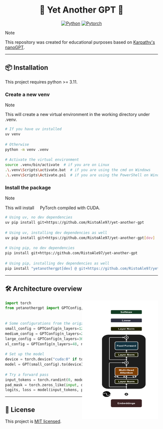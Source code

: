 <div align="center">

# :robot: Yet Another GPT :robot:
[![Python](https://img.shields.io/badge/Python-3776AB?style=for-the-badge&logo=python&logoColor=white)](https://github.com/python/cpython)
[![Pytorch](https://img.shields.io/badge/PyTorch-EE4C2C?style=for-the-badge&logo=pytorch&logoColor=white)](https://github.com/pytorch/pytorch)

</div>

> [!NOTE]
> This repository was created for educational purposes based on [Karpathy's nanoGPT](https://github.com/karpathy/nanoGPT).

---

## :package: Installation
This project requires python >= 3.11.

### Create a new venv
> [!NOTE]
> This will create a new virtual environment in the working directory under .venv.
```bash
# If you have uv installed
uv venv

# Otherwise
python -m venv .venv

# Activate the virtual environment
source .venv/bin/activate  # if you are on Linux
.\.venv\Scripts\activate.bat  # if you are using the cmd on Windows
.\.venv\Scripts\Activate.ps1  # if you are using the PowerShell on Windows
```

### Install the package
> [!NOTE]
> This will install <img height="15" width="15" src="https://cdn.simpleicons.org/pytorch"/>PyTorch compiled with CUDA.
```bash
# Using uv, no dev dependencies
uv pip install git+https://github.com/RistoAle97/yet-another-gpt

# Using uv, installing dev dependencies as well
uv pip install git+https://github.com/RistoAle97/yet-another-gpt[dev]

# Using pip, no dev dependencies
pip install git+https://github.com/RistoAle97/yet-another-gpt

# Using pip, installing dev dependencies as well
pip install "yetanothergpt[dev] @ git+https://github.com/RistoAle97/yet-another-gpt"
```

---

## :hammer_and_wrench: Architecture overview

<div>
  <picture>
    <source media="(prefers-color-scheme: dark)" srcset="https://github.com/RistoAle97/yet-another-gpt/blob/main/assets/gpt_dark.png">
    <source media="(prefers-color-scheme: light)" srcset="https://github.com/RistoAle97/yet-another-gpt/blob/main/assets/gpt_light.png">
    <img align="right" alt="GPT architecture" src="https://github.com/RistoAle97/yet-another-gpt/blob/main/assets/gpt_dark.png" height=390, width=250>
  </picture>
</div>

  ```python
  import torch
  from yetanothergpt import GPTConfig, GPT


  # Some configurations from the original implementation
  small_config = GPTConfig(n_layers=12, n_heads=12, d_model=768)  # 124M params
  medium_config = GPTConfig(n_layers=24, n_heads=16, d_model=1024)  # 350M params
  large_config = GPTConfig(n_layers=36, n_heads=20, d_model=1280)  # 774M params
  xl_config = GPTConfig(n_layers=48, n_heads=25, d_model=1600)  # 1.558B params

  # Set up the model
  device = torch.device("cuda:0" if torch.cuda.is_available() else "cpu")
  model = GPT(small_config).to(device)

  # Try a forward pass
  input_tokens = torch.randint(0, model.config.vocab_size, size=(10, 128)).to(device)
  pad_mask = torch.zeros_like(input, dtype=torch.bool).to(device)
  logits, loss = model(input_tokens, pad_mask)
  ```

---

## :memo: License
This project is [MIT licensed](https://github.com/RistoAle97/centered-kernel-alignment/blob/main/LICENSE).
